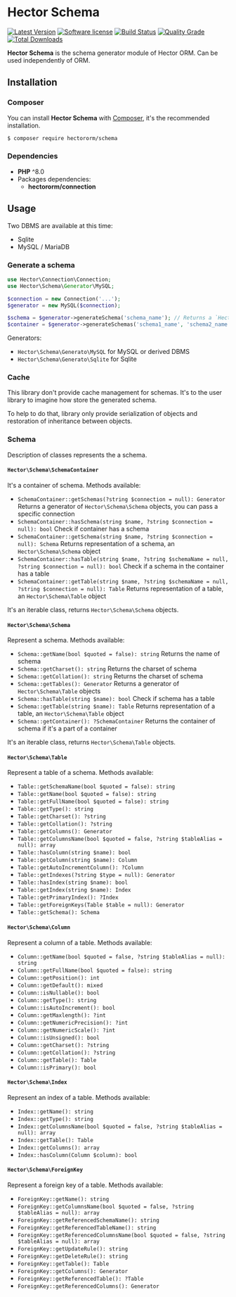 # Hector Schema

[![Latest Version](https://img.shields.io/packagist/v/hectororm/schema.svg?style=flat-square)](https://github.com/hectororm/schema/releases)
[![Software license](https://img.shields.io/github/license/hectororm/schema.svg?style=flat-square)](https://github.com/hectororm/schema/blob/main/LICENSE)
[![Build Status](https://img.shields.io/github/workflow/status/hectororm/schema/Tests/main.svg?style=flat-square)](https://github.com/hectororm/schema/actions/workflows/tests.yml?query=branch%3Amain)
[![Quality Grade](https://img.shields.io/codacy/grade/7a46b10dec0a43268fab3de12d0f0529/main.svg?style=flat-square)](https://app.codacy.com/gh/hectororm/schema)
[![Total Downloads](https://img.shields.io/packagist/dt/hectororm/schema.svg?style=flat-square)](https://packagist.org/packages/hectororm/schema)

**Hector Schema** is the schema generator module of Hector ORM. Can be used independently of ORM.

## Installation

### Composer

You can install **Hector Schema** with [Composer](https://getcomposer.org/), it's the recommended installation.

```bash
$ composer require hectororm/schema
```

### Dependencies

* **PHP** ^8.0
* Packages dependencies:
  * **hectororm/connection**

## Usage

Two DBMS are available at this time:

- Sqlite
- MySQL / MariaDB

### Generate a schema

```php
use Hector\Connection\Connection;
use Hector\Schema\Generator\MySQL;

$connection = new Connection('...');
$generator = new MySQL($connection);

$schema = $generator->generateSchema('schema_name'); // Returns a `Hector\Schema\Schema` object
$container = $generator->generateSchemas('schema1_name', 'schema2_name'); // Returns a `Hector\Schema\SchemaContainer` object
```

Generators:

- `Hector\Schema\Generato\MySQL` for MySQL or derived DBMS
- `Hector\Schema\Generato\Sqlite` for Sqlite

### Cache

This library don't provide cache management for schemas.
It's to the user library to imagine how store the generated schema.

To help to do that, library only provide serialization of objects and restoration of inheritance between objects.

### Schema

Description of classes represents the a schema.

#### `Hector\Schema\SchemaContainer`

It's a container of schema. Methods available:

- `SchemaContainer::getSchemas(?string $connection = null): Generator` Returns a generator of `Hector\Schema\Schema` objects, you can pass a specific connection
- `SchemaContainer::hasSchema(string $name, ?string $connection = null): bool` Check if container has a schema
- `SchemaContainer::getSchema(string $name, ?string $connection = null): Schema` Returns representation of a schema, an `Hector\Schema\Schema` object
- `SchemaContainer::hasTable(string $name, ?string $schemaName = null, ?string $connection = null): bool` Check if a schema in the container has a table
- `SchemaContainer::getTable(string $name, ?string $schemaName = null, ?string $connection = null): Table` Returns representation of a table, an `Hector\Schema\Table` object

It's an iterable class, returns `Hector\Schema\Schema` objects.

#### `Hector\Schema\Schema`

Represent a schema. Methods available:

- `Schema::getName(bool $quoted = false): string` Returns the name of schema
- `Schema::getCharset(): string` Returns the charset of schema
- `Schema::getCollation(): string` Returns the charset of schema
- `Schema::getTables(): Generator` Returns a generator of `Hector\Schema\Table` objects
- `Schema::hasTable(string $name): bool` Check if schema has a table
- `Schema::getTable(string $name): Table` Returns representation of a table, an `Hector\Schema\Table` object
- `Schema::getContainer(): ?SchemaContainer` Returns the container of schema if it's a part of a container

It's an iterable class, returns `Hector\Schema\Table` objects.

#### `Hector\Schema\Table`

Represent a table of a schema. Methods available:

- `Table::getSchemaName(bool $quoted = false): string`
- `Table::getName(bool $quoted = false): string`
- `Table::getFullName(bool $quoted = false): string`
- `Table::getType(): string`
- `Table::getCharset(): ?string`
- `Table::getCollation(): ?string`
- `Table::getColumns(): Generator`
- `Table::getColumnsName(bool $quoted = false, ?string $tableAlias = null): array`
- `Table::hasColumn(string $name): bool`
- `Table::getColumn(string $name): Column`
- `Table::getAutoIncrementColumn(): ?Column`
- `Table::getIndexes(?string $type = null): Generator`
- `Table::hasIndex(string $name): bool`
- `Table::getIndex(string $name): Index`
- `Table::getPrimaryIndex(): ?Index`
- `Table::getForeignKeys(Table $table = null): Generator`
- `Table::getSchema(): Schema`

#### `Hector\Schema\Column`

Represent a column of a table. Methods available:

- `Column::getName(bool $quoted = false, ?string $tableAlias = null): string`
- `Column::getFullName(bool $quoted = false): string`
- `Column::getPosition(): int`
- `Column::getDefault(): mixed`
- `Column::isNullable(): bool`
- `Column::getType(): string`
- `Column::isAutoIncrement(): bool`
- `Column::getMaxlength(): ?int`
- `Column::getNumericPrecision(): ?int`
- `Column::getNumericScale(): ?int`
- `Column::isUnsigned(): bool`
- `Column::getCharset(): ?string`
- `Column::getCollation(): ?string`
- `Column::getTable(): Table`
- `Column::isPrimary(): bool`

#### `Hector\Schema\Index`

Represent an index of a table. Methods available:

- `Index::getName(): string`
- `Index::getType(): string`
- `Index::getColumnsName(bool $quoted = false, ?string $tableAlias = null): array`
- `Index::getTable(): Table`
- `Index::getColumns(): array`
- `Index::hasColumn(Column $column): bool`

#### `Hector\Schema\ForeignKey`

Represent a foreign key of a table. Methods available:

- `ForeignKey::getName(): string`
- `ForeignKey::getColumnsName(bool $quoted = false, ?string $tableAlias = null): array`
- `ForeignKey::getReferencedSchemaName(): string`
- `ForeignKey::getReferencedTableName(): string`
- `ForeignKey::getReferencedColumnsName(bool $quoted = false, ?string $tableAlias = null): array`
- `ForeignKey::getUpdateRule(): string`
- `ForeignKey::getDeleteRule(): string`
- `ForeignKey::getTable(): Table`
- `ForeignKey::getColumns(): Generator`
- `ForeignKey::getReferencedTable(): ?Table`
- `ForeignKey::getReferencedColumns(): Generator`
